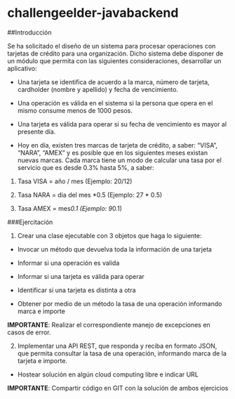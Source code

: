 # challengeelder-javabackend

##Introducción

Se ha solicitado el diseño de un sistema para procesar operaciones con tarjetas de
crédito para una organización. Dicho sistema debe disponer de un módulo que permita con las
siguientes consideraciones, desarrollar un aplicativo:

- Una tarjeta se identifica de acuerdo a la marca, número de tarjeta, cardholder
(nombre y apellido) y fecha de vencimiento.

- Una operación es válida en el sistema si la persona que opera en el mismo consume
menos de 1000 pesos.

- Una tarjeta es válida para operar si su fecha de vencimiento es mayor al presente
día.

- Hoy en día, existen tres marcas de tarjeta de crédito, a saber: “VISA”, “NARA”,
“AMEX” y es posible que en los siguientes meses existan nuevas marcas. Cada marca
tiene un modo de calcular una tasa por el servicio que es desde 0.3% hasta 5%, a saber:

1. Tasa VISA = año / mes (Ejemplo: 20/12)

2. Tasa NARA = dia del mes *0.5 (Ejemplo: 27 * 0.5)

3. Tasa AMEX = mes*0.1 (Ejemplo: 9*0.1)

###Ejercitación

1) Crear una clase ejecutable con 3 objetos que haga lo siguiente:

- Invocar un método que devuelva toda la información de una tarjeta

- Informar si una operación es valida

- Informar si una tarjeta es válida para operar

- Identificar si una tarjeta es distinta a otra

- Obtener por medio de un método la tasa de una operación informando marca e importe

**IMPORTANTE**: Realizar el correspondiente manejo de excepciones en casos de error.

2) Implementar una API REST, que responda y reciba en formato JSON, que permita
consultar la tasa de una operación, informando marca de la tarjeta e importe.

- Hostear solución en algún cloud computing libre e indicar URL

**IMPORTANTE**: Compartir código en GIT con la solución de ambos ejercicios

